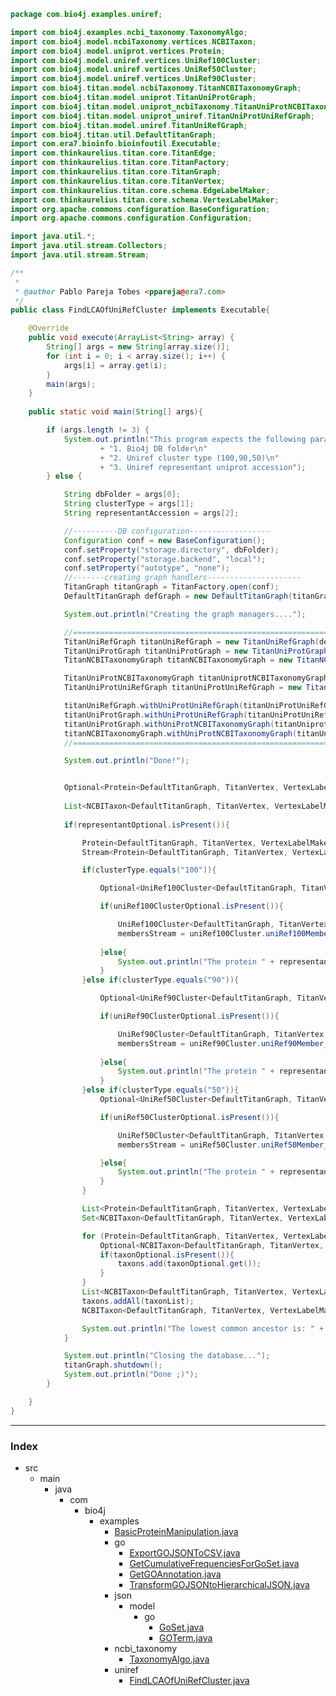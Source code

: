 
```java
package com.bio4j.examples.uniref;

import com.bio4j.examples.ncbi_taxonomy.TaxonomyAlgo;
import com.bio4j.model.ncbiTaxonomy.vertices.NCBITaxon;
import com.bio4j.model.uniprot.vertices.Protein;
import com.bio4j.model.uniref.vertices.UniRef100Cluster;
import com.bio4j.model.uniref.vertices.UniRef50Cluster;
import com.bio4j.model.uniref.vertices.UniRef90Cluster;
import com.bio4j.titan.model.ncbiTaxonomy.TitanNCBITaxonomyGraph;
import com.bio4j.titan.model.uniprot.TitanUniProtGraph;
import com.bio4j.titan.model.uniprot_ncbiTaxonomy.TitanUniProtNCBITaxonomyGraph;
import com.bio4j.titan.model.uniprot_uniref.TitanUniProtUniRefGraph;
import com.bio4j.titan.model.uniref.TitanUniRefGraph;
import com.bio4j.titan.util.DefaultTitanGraph;
import com.era7.bioinfo.bioinfoutil.Executable;
import com.thinkaurelius.titan.core.TitanEdge;
import com.thinkaurelius.titan.core.TitanFactory;
import com.thinkaurelius.titan.core.TitanGraph;
import com.thinkaurelius.titan.core.TitanVertex;
import com.thinkaurelius.titan.core.schema.EdgeLabelMaker;
import com.thinkaurelius.titan.core.schema.VertexLabelMaker;
import org.apache.commons.configuration.BaseConfiguration;
import org.apache.commons.configuration.Configuration;

import java.util.*;
import java.util.stream.Collectors;
import java.util.stream.Stream;

/**
 *
 * @author Pablo Pareja Tobes <ppareja@era7.com>
 */
public class FindLCAOfUniRefCluster implements Executable{

    @Override
    public void execute(ArrayList<String> array) {
        String[] args = new String[array.size()];
        for (int i = 0; i < array.size(); i++) {
            args[i] = array.get(i);
        }
        main(args);
    }
    
    public static void main(String[] args){

        if (args.length != 3) {
            System.out.println("This program expects the following parameters:\n"
                    + "1. Bio4j DB folder\n"
                    + "2. Uniref cluster type (100,90,50)\n"
                    + "3. Uniref representant uniprot accession");
        } else {

	        String dbFolder = args[0];
	        String clusterType = args[1];
	        String representantAccession = args[2];

	        //----------DB configuration------------------
	        Configuration conf = new BaseConfiguration();
	        conf.setProperty("storage.directory", dbFolder);
	        conf.setProperty("storage.backend", "local");
	        conf.setProperty("autotype", "none");
	        //-------creating graph handlers---------------------
	        TitanGraph titanGraph = TitanFactory.open(conf);
	        DefaultTitanGraph defGraph = new DefaultTitanGraph(titanGraph);

	        System.out.println("Creating the graph managers....");

	        //====================================================================================
	        TitanUniRefGraph titanUniRefGraph = new TitanUniRefGraph(defGraph);
	        TitanUniProtGraph titanUniProtGraph = new TitanUniProtGraph(defGraph);
	        TitanNCBITaxonomyGraph titanNCBITaxonomyGraph = new TitanNCBITaxonomyGraph(defGraph);

	        TitanUniProtNCBITaxonomyGraph titanUniprotNCBITaxonomyGraph = new TitanUniProtNCBITaxonomyGraph(defGraph, titanUniProtGraph, titanNCBITaxonomyGraph);
	        TitanUniProtUniRefGraph titanUniProtUniRefGraph = new TitanUniProtUniRefGraph(defGraph, titanUniProtGraph, titanUniRefGraph);

	        titanUniRefGraph.withUniProtUniRefGraph(titanUniProtUniRefGraph);
	        titanUniProtGraph.withUniProtUniRefGraph(titanUniProtUniRefGraph);
	        titanUniProtGraph.withUniProtNCBITaxonomyGraph(titanUniprotNCBITaxonomyGraph);
	        titanNCBITaxonomyGraph.withUniProtNCBITaxonomyGraph(titanUniprotNCBITaxonomyGraph);
	        //====================================================================================

	        System.out.println("Done!");


	        Optional<Protein<DefaultTitanGraph, TitanVertex, VertexLabelMaker, TitanEdge, EdgeLabelMaker>> representantOptional = titanUniProtGraph.proteinAccessionIndex().getVertex(representantAccession);
            
            List<NCBITaxon<DefaultTitanGraph, TitanVertex, VertexLabelMaker, TitanEdge, EdgeLabelMaker>> nodes = new LinkedList<>();
            
            if(representantOptional.isPresent()){

	            Protein<DefaultTitanGraph, TitanVertex, VertexLabelMaker, TitanEdge, EdgeLabelMaker> representant = representantOptional.get();
	            Stream<Protein<DefaultTitanGraph, TitanVertex, VertexLabelMaker, TitanEdge, EdgeLabelMaker>> membersStream = null;

	            if(clusterType.equals("100")){

	                Optional<UniRef100Cluster<DefaultTitanGraph, TitanVertex, VertexLabelMaker, TitanEdge, EdgeLabelMaker>> uniRef100ClusterOptional = representant.uniref100Representant_outV();

	                if(uniRef100ClusterOptional.isPresent()){

		                UniRef100Cluster<DefaultTitanGraph, TitanVertex, VertexLabelMaker, TitanEdge, EdgeLabelMaker> uniRef100Cluster = uniRef100ClusterOptional.get();
		                membersStream = uniRef100Cluster.uniRef100Member_inV();
                        
                    }else{
                        System.out.println("The protein " + representantAccession + " is not a Uniref 100 representant");
                    }
                }else if(clusterType.equals("90")){

		            Optional<UniRef90Cluster<DefaultTitanGraph, TitanVertex, VertexLabelMaker, TitanEdge, EdgeLabelMaker>> uniRef90ClusterOptional = representant.uniref90Representant_outV();

                    if(uniRef90ClusterOptional.isPresent()){

	                    UniRef90Cluster<DefaultTitanGraph, TitanVertex, VertexLabelMaker, TitanEdge, EdgeLabelMaker> uniRef90Cluster = uniRef90ClusterOptional.get();
	                    membersStream = uniRef90Cluster.uniRef90Member_inV();
                        
                    }else{
                        System.out.println("The protein " + representantAccession + " is not a Uniref 90 representant");
                    }
                }else if(clusterType.equals("50")){
		            Optional<UniRef50Cluster<DefaultTitanGraph, TitanVertex, VertexLabelMaker, TitanEdge, EdgeLabelMaker>> uniRef50ClusterOptional = representant.uniref50Representant_outV();

		            if(uniRef50ClusterOptional.isPresent()){

			            UniRef50Cluster<DefaultTitanGraph, TitanVertex, VertexLabelMaker, TitanEdge, EdgeLabelMaker> uniRef50Cluster = uniRef50ClusterOptional.get();
			            membersStream = uniRef50Cluster.uniRef50Member_inV();

		            }else{
			            System.out.println("The protein " + representantAccession + " is not a Uniref 50 representant");
		            }
                }

                List<Protein<DefaultTitanGraph, TitanVertex, VertexLabelMaker, TitanEdge, EdgeLabelMaker>> proteinMembers = membersStream.collect(Collectors.toList());
	            Set<NCBITaxon<DefaultTitanGraph, TitanVertex, VertexLabelMaker, TitanEdge, EdgeLabelMaker>> taxons = new HashSet<>();

	            for (Protein<DefaultTitanGraph, TitanVertex, VertexLabelMaker, TitanEdge, EdgeLabelMaker> protein :proteinMembers ){
		            Optional<NCBITaxon<DefaultTitanGraph, TitanVertex, VertexLabelMaker, TitanEdge, EdgeLabelMaker>> taxonOptional = protein.proteinNCBITaxon_outV();
		            if(taxonOptional.isPresent()){
			            taxons.add(taxonOptional.get());
		            }
	            }
	            List<NCBITaxon<DefaultTitanGraph, TitanVertex, VertexLabelMaker, TitanEdge, EdgeLabelMaker>> taxonList = new LinkedList<>();
	            taxons.addAll(taxonList);
	            NCBITaxon<DefaultTitanGraph, TitanVertex, VertexLabelMaker, TitanEdge, EdgeLabelMaker> lowestCommonAncestor = TaxonomyAlgo.lowestCommonAncestor(taxonList);

	            System.out.println("The lowest common ancestor is: " + lowestCommonAncestor.scientificName());
            }

	        System.out.println("Closing the database...");
	        titanGraph.shutdown();
            System.out.println("Done ;)");
        }

    }
}

```


------

### Index

+ src
  + main
    + java
      + com
        + bio4j
          + examples
            + [BasicProteinManipulation.java][main\java\com\bio4j\examples\BasicProteinManipulation.java]
            + go
              + [ExportGOJSONToCSV.java][main\java\com\bio4j\examples\go\ExportGOJSONToCSV.java]
              + [GetCumulativeFrequenciesForGoSet.java][main\java\com\bio4j\examples\go\GetCumulativeFrequenciesForGoSet.java]
              + [GetGOAnnotation.java][main\java\com\bio4j\examples\go\GetGOAnnotation.java]
              + [TransformGOJSONtoHierarchicalJSON.java][main\java\com\bio4j\examples\go\TransformGOJSONtoHierarchicalJSON.java]
            + json
              + model
                + go
                  + [GoSet.java][main\java\com\bio4j\examples\json\model\go\GoSet.java]
                  + [GOTerm.java][main\java\com\bio4j\examples\json\model\go\GOTerm.java]
            + ncbi_taxonomy
              + [TaxonomyAlgo.java][main\java\com\bio4j\examples\ncbi_taxonomy\TaxonomyAlgo.java]
            + uniref
              + [FindLCAOfUniRefCluster.java][main\java\com\bio4j\examples\uniref\FindLCAOfUniRefCluster.java]

[main\java\com\bio4j\examples\BasicProteinManipulation.java]: ..\BasicProteinManipulation.java.md
[main\java\com\bio4j\examples\go\ExportGOJSONToCSV.java]: ..\go\ExportGOJSONToCSV.java.md
[main\java\com\bio4j\examples\go\GetCumulativeFrequenciesForGoSet.java]: ..\go\GetCumulativeFrequenciesForGoSet.java.md
[main\java\com\bio4j\examples\go\GetGOAnnotation.java]: ..\go\GetGOAnnotation.java.md
[main\java\com\bio4j\examples\go\TransformGOJSONtoHierarchicalJSON.java]: ..\go\TransformGOJSONtoHierarchicalJSON.java.md
[main\java\com\bio4j\examples\json\model\go\GoSet.java]: ..\json\model\go\GoSet.java.md
[main\java\com\bio4j\examples\json\model\go\GOTerm.java]: ..\json\model\go\GOTerm.java.md
[main\java\com\bio4j\examples\ncbi_taxonomy\TaxonomyAlgo.java]: ..\ncbi_taxonomy\TaxonomyAlgo.java.md
[main\java\com\bio4j\examples\uniref\FindLCAOfUniRefCluster.java]: FindLCAOfUniRefCluster.java.md
